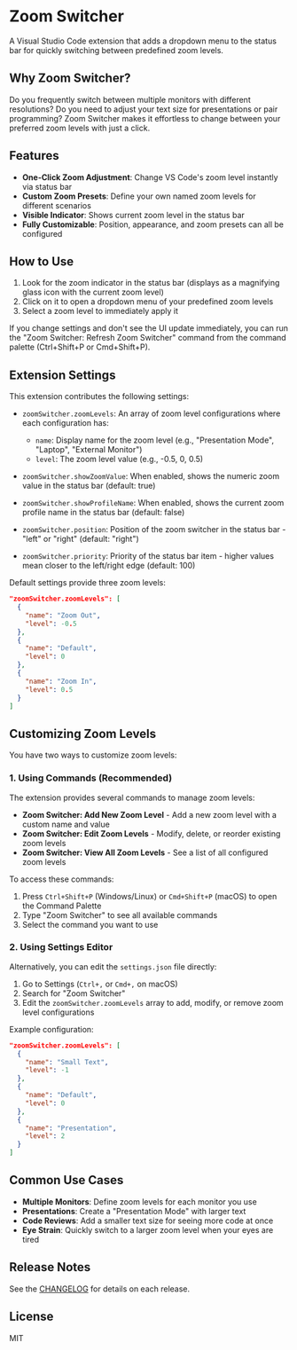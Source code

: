 # Zoom Switcher

A Visual Studio Code extension that adds a dropdown menu to the status bar for quickly switching between predefined zoom levels.

## Why Zoom Switcher?

Do you frequently switch between multiple monitors with different resolutions? Do you need to adjust your text size for presentations or pair programming? Zoom Switcher makes it effortless to change between your preferred zoom levels with just a click.

## Features

- **One-Click Zoom Adjustment**: Change VS Code's zoom level instantly via status bar
- **Custom Zoom Presets**: Define your own named zoom levels for different scenarios
- **Visible Indicator**: Shows current zoom level in the status bar
- **Fully Customizable**: Position, appearance, and zoom presets can all be configured

## How to Use

1. Look for the zoom indicator in the status bar (displays as a magnifying glass icon with the current zoom level)
2. Click on it to open a dropdown menu of your predefined zoom levels
3. Select a zoom level to immediately apply it

If you change settings and don't see the UI update immediately, you can run the "Zoom Switcher: Refresh Zoom Switcher" command from the command palette (Ctrl+Shift+P or Cmd+Shift+P).

## Extension Settings

This extension contributes the following settings:

* `zoomSwitcher.zoomLevels`: An array of zoom level configurations where each configuration has:
  * `name`: Display name for the zoom level (e.g., "Presentation Mode", "Laptop", "External Monitor")
  * `level`: The zoom level value (e.g., -0.5, 0, 0.5)

* `zoomSwitcher.showZoomValue`: When enabled, shows the numeric zoom value in the status bar (default: true)
* `zoomSwitcher.showProfileName`: When enabled, shows the current zoom profile name in the status bar (default: false)

* `zoomSwitcher.position`: Position of the zoom switcher in the status bar - "left" or "right" (default: "right")

* `zoomSwitcher.priority`: Priority of the status bar item - higher values mean closer to the left/right edge (default: 100)

Default settings provide three zoom levels:
```json
"zoomSwitcher.zoomLevels": [
  {
    "name": "Zoom Out",
    "level": -0.5
  },
  {
    "name": "Default", 
    "level": 0
  },
  {
    "name": "Zoom In",
    "level": 0.5
  }
]
```

## Customizing Zoom Levels

You have two ways to customize zoom levels:

### 1. Using Commands (Recommended)

The extension provides several commands to manage zoom levels:

- **Zoom Switcher: Add New Zoom Level** - Add a new zoom level with a custom name and value
- **Zoom Switcher: Edit Zoom Levels** - Modify, delete, or reorder existing zoom levels
- **Zoom Switcher: View All Zoom Levels** - See a list of all configured zoom levels

To access these commands:
1. Press `Ctrl+Shift+P` (Windows/Linux) or `Cmd+Shift+P` (macOS) to open the Command Palette
2. Type "Zoom Switcher" to see all available commands
3. Select the command you want to use

### 2. Using Settings Editor

Alternatively, you can edit the `settings.json` file directly:

1. Go to Settings (`Ctrl+,` or `Cmd+,` on macOS)
2. Search for "Zoom Switcher"
3. Edit the `zoomSwitcher.zoomLevels` array to add, modify, or remove zoom level configurations

Example configuration:
```json
"zoomSwitcher.zoomLevels": [
  {
    "name": "Small Text",
    "level": -1
  },
  {
    "name": "Default", 
    "level": 0
  },
  {
    "name": "Presentation",
    "level": 2
  }
]
```

## Common Use Cases

- **Multiple Monitors**: Define zoom levels for each monitor you use
- **Presentations**: Create a "Presentation Mode" with larger text
- **Code Reviews**: Add a smaller text size for seeing more code at once
- **Eye Strain**: Quickly switch to a larger zoom level when your eyes are tired

## Release Notes

See the [CHANGELOG](CHANGELOG.md) for details on each release.

## License

MIT
